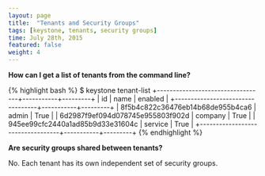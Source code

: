 ```yaml
---
layout: page
title:  "Tenants and Security Groups"
tags: [keystone, tenants, security groups]
time: July 28th, 2015
featured: false
weight: 4
---
```


**How can I get a list of tenants from the command line?**

{% highlight bash %}
$ keystone tenant-list
+----------------------------------+-----------+---------+
| id                               | name      | enabled |
+----------------------------------+-----------+---------+
| 8f5b4c822c36476eb14b68de955b4ca6 | admin     | True    |
| 6d2987f9ef094d078745e955803f902d | company   | True    |
| 945ee99cfc2440a1ad85b9d33e31604c | service   | True    |
+----------------------------------+-----------+---------+
{% endhighlight %}

**Are security groups shared between tenants?**

No.  Each tenant has its own independent set of security groups.
